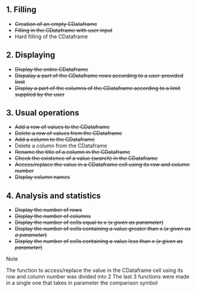 ## 1. Filling
* ~~Creation of an empty CDataframe~~
* ~~Filling in the CDataframe with user input~~
* Hard filling of the CDataframe

## 2. Displaying
* ~~Display the entire CDataframe~~
* ~~Dispalay a part of the CDataframe rows according to a user-provided limit~~
* ~~Display a part of the columns of the CDataframe according to a limit supplied by the user~~

## 3. Usual operations
* ~~Add a row of values to the CDataframe~~
* ~~Delete a row of values from the CDataframe~~
* ~~Add a column to the CDataframe~~
* Delete a column from the CDataframe
* ~~Rename the title of a column in the CDataframe~~
* ~~Check the existence of a value (*search*) in the CDataframe~~
* ~~Access/replace the value in a CDataframe cell using its row and column number~~
* ~~Display column names~~

## 4. Analysis and statistics
* ~~Display the number of rows~~
* ~~Display the number of columns~~
* ~~Display the number of cells equal to x (*x given as parameter*)~~
* ~~Display the number of cells containing a value greater than x (*x given as a parameter*)~~              
* ~~Display the number of cells containing a value less than x (*x given as parameter*)~~
  
> [!NOTE]
> The function to access/replace the value in the CDataframe cell using its row and column number was divided into 2
> The last 3 functions were made in a single one that takes in parameter the comparison symbol
